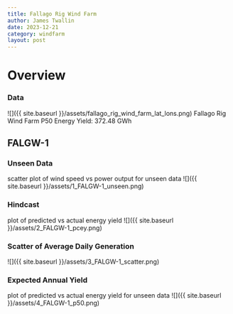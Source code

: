 ```yaml
---
title: Fallago Rig Wind Farm
author: James Twallin
date: 2023-12-21
category: windfarm
layout: post
---
```

# Overview

### Data

![]({{ site.baseurl }}/assets/fallago_rig_wind_farm_lat_lons.png)
Fallago Rig Wind Farm P50 Energy Yield: 372.48 GWh

FALGW-1
-------------
### Unseen Data 
scatter plot of wind speed vs power output for unseen data
![]({{ site.baseurl }}/assets/1_FALGW-1_unseen.png)
### Hindcast 
plot of predicted vs actual energy yield
![]({{ site.baseurl }}/assets/2_FALGW-1_pcey.png)
### Scatter of Average Daily Generation 

![]({{ site.baseurl }}/assets/3_FALGW-1_scatter.png)
### Expected Annual Yield 
plot of predicted vs actual energy yield for unseen data
![]({{ site.baseurl }}/assets/4_FALGW-1_p50.png)

